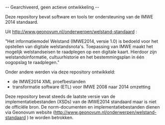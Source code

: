 -- Gearchiveerd, geen actieve ontwikkeling --

Deze repository bevat software en tools ter ondersteuning van de IMWE 2014 standaard.

Uit http://www.geonovum.nl/onderwerpen/welstand-standaard :

"Het informatiemodel Welstand (IMWE2014, versie 1.0) is bedoeld voor het opstellen van digitale welstandsnota's.
Toepassing van IMWE maakt het mogelijk welstandseisen te raadplegen op een digitale kaart.
Hierdoor zijn welstandsinformatie, cultuurhistorie en het bestemmingsplan in één oogopslag te raadplegen."

Onder andere werden via deze repository ontwikkeld:

* de IMWE2014 XML proefbestanden
* transformatie software (ETL) voor IMWE 2008 naar 2014 omzetting

Deze repository bevat steeds de laatste versie van de implementatiebestanden (XSDs) van de
IMWE2014 standaard maar is niet de officiële bron. De norm-documenten en implementatiebestanden
dienen via Geonovum website (http://www.geonovum.nl/onderwerpen/welstand-standaard )
te worden betrokken.



